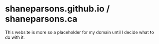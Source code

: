 # shaneparsons.github.io / shaneparsons.ca

This website is more so a placeholder for my domain until I decide what to do with it.
